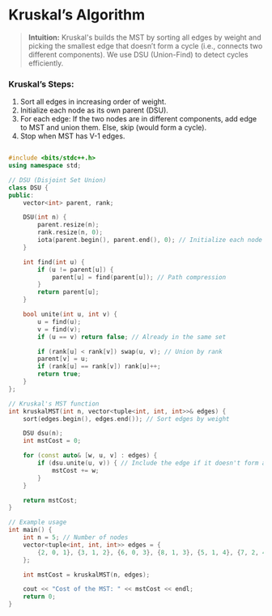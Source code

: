 # Kruskal’s Algorithm
> **Intuition:**
Kruskal's builds the MST by sorting all edges by weight and picking the smallest
edge that doesn’t form a cycle (i.e., connects two different components). We use
DSU (Union-Find) to detect cycles efficiently.
>
### Kruskal’s Steps:
1. Sort all edges in increasing order of weight.
2. Initialize each node as its own parent (DSU).
3. For each edge:
If the two nodes are in different components, add edge to MST and union
them.
Else, skip (would form a cycle).
4. Stop when MST has V-1 edges.


```cpp

#include <bits/stdc++.h>
using namespace std;

// DSU (Disjoint Set Union)
class DSU {
public:
    vector<int> parent, rank;

    DSU(int n) {
        parent.resize(n);
        rank.resize(n, 0);
        iota(parent.begin(), parent.end(), 0); // Initialize each node as its own parent
    }

    int find(int u) {
        if (u != parent[u]) {
            parent[u] = find(parent[u]); // Path compression
        }
        return parent[u];
    }

    bool unite(int u, int v) {
        u = find(u);
        v = find(v);
        if (u == v) return false; // Already in the same set

        if (rank[u] < rank[v]) swap(u, v); // Union by rank
        parent[v] = u;
        if (rank[u] == rank[v]) rank[u]++;
        return true;
    }
};

// Kruskal's MST function
int kruskalMST(int n, vector<tuple<int, int, int>>& edges) {
    sort(edges.begin(), edges.end()); // Sort edges by weight

    DSU dsu(n);
    int mstCost = 0;

    for (const auto& [w, u, v] : edges) {
        if (dsu.unite(u, v)) { // Include the edge if it doesn't form a cycle
            mstCost += w;
        }
    }

    return mstCost;
}

// Example usage
int main() {
    int n = 5; // Number of nodes
    vector<tuple<int, int, int>> edges = {
        {2, 0, 1}, {3, 1, 2}, {6, 0, 3}, {8, 1, 3}, {5, 1, 4}, {7, 2, 4}
    };

    int mstCost = kruskalMST(n, edges);

    cout << "Cost of the MST: " << mstCost << endl;
    return 0;
}

```
